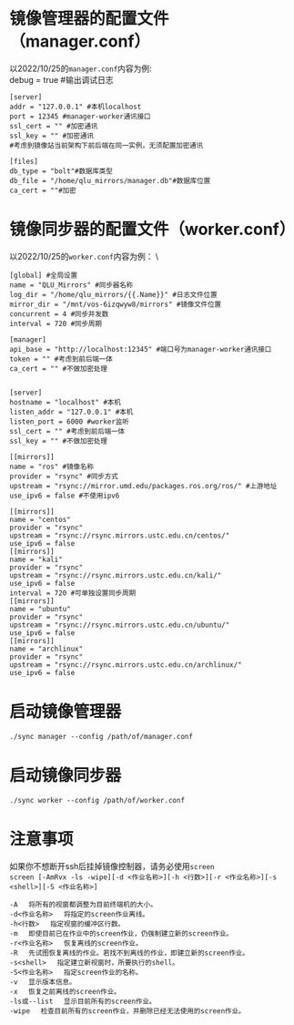 # 镜像管理器的配置文件（manager.conf）
以2022/10/25的`manager.conf`内容为例: \
debug = true #输出调试日志
```
[server]
addr = "127.0.0.1" #本机localhost
port = 12345 #manager-worker通讯接口
ssl_cert = "" #加密通讯
ssl_key = "" #加密通讯
#考虑到镜像站当前架构下前后端在同一实例，无须配置加密通讯

[files]
db_type = "bolt"#数据库类型
db_file = "/home/qlu_mirrors/manager.db"#数据库位置
ca_cert = ""#加密
```
# 镜像同步器的配置文件（worker.conf）
以2022/10/25的`worker.conf`内容为例： \
```
[global] #全局设置
name = "QLU_Mirrors" #同步器名称
log_dir = "/home/qlu_mirrors/{{.Name}}" #日志文件位置
mirror_dir = "/mnt/vos-6izqwyw8/mirrors" #镜像文件位置
concurrent = 4 #同步并发数
interval = 720 #同步周期

[manager]
api_base = "http://localhost:12345" #端口号为manager-worker通讯接口
token = "" #考虑到前后端一体
ca_cert = "" #不做加密处理


[server]
hostname = "localhost" #本机
listen_addr = "127.0.0.1" #本机
listen_port = 6000 #worker监听
ssl_cert = "" #考虑到前后端一体
ssl_key = "" #不做加密处理

[[mirrors]]
name = "ros" #镜像名称
provider = "rsync" #同步方式
upstream = "rsync://mirror.umd.edu/packages.ros.org/ros/" #上游地址
use_ipv6 = false #不使用ipv6

[[mirrors]]
name = "centos"
provider = "rsync"
upstream = "rsync://rsync.mirrors.ustc.edu.cn/centos/"
use_ipv6 = false
[[mirrors]]
name = "kali"
provider = "rsync"
upstream = "rsync://rsync.mirrors.ustc.edu.cn/kali/"
use_ipv6 = false
interval = 720 #可单独设置同步周期
[[mirrors]]
name = "ubuntu"
provider = "rsync"
upstream = "rsync://rsync.mirrors.ustc.edu.cn/ubuntu/"
use_ipv6 = false
[[mirrors]]
name = "archlinux"
provider = "rsync"
upstream = "rsync://rsync.mirrors.ustc.edu.cn/archlinux/"
use_ipv6 = false
```
# 启动镜像管理器
`./sync manager --config /path/of/manager.conf`
# 启动镜像同步器
`./sync worker --config /path/of/worker.conf`
# 注意事项
如果你不想断开ssh后挂掉镜像控制器，请务必使用`screen` \
`screen [-AmRvx -ls -wipe][-d <作业名称>][-h <行数>][-r <作业名称>][-s <shell>][-S <作业名称>]`
```
-A 　将所有的视窗都调整为目前终端机的大小。
-d<作业名称> 　将指定的screen作业离线。
-h<行数> 　指定视窗的缓冲区行数。
-m 　即使目前已在作业中的screen作业，仍强制建立新的screen作业。
-r<作业名称> 　恢复离线的screen作业。
-R 　先试图恢复离线的作业。若找不到离线的作业，即建立新的screen作业。
-s<shell> 　指定建立新视窗时，所要执行的shell。
-S<作业名称> 　指定screen作业的名称。
-v 　显示版本信息。
-x 　恢复之前离线的screen作业。
-ls或--list 　显示目前所有的screen作业。
-wipe 　检查目前所有的screen作业，并删除已经无法使用的screen作业。
```
